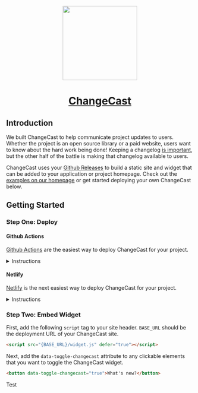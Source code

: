 <p align="center">
  <img width="200" src="https://user-images.githubusercontent.com/1153686/55920627-8d5fdc00-5bc7-11e9-92d5-34dca3f66712.png" />
</p>

<div align="center">
  <h1>
    <a href="https://changecast.now.sh">
      ChangeCast
    </a>
  </h1>
</div>

## Introduction

We built ChangeCast to help communicate project updates to users. Whether the project is an open source library or a paid website, users want to know about the hard work being done! Keeping a changelog [is important](https://keepachangelog.com), but the other half of the battle is making that changelog available to users.

ChangeCast uses your [Github Releases](https://help.github.com/en/articles/creating-releases) to build a static site and widget that can be added to your application or project homepage. Check out the [examples on our homepage](https://changecast.now.sh) or get started deploying your own ChangeCast below.

## Getting Started

### Step One: Deploy

#### Github Actions

[Github Actions](https://github.com/features/actions) are the easiest way to deploy ChangeCast for your project.

<details>
  <summary>Instructions</summary>

##### 1. Add the ChangeCast Action

```HCL
action "Build" {
  uses = "palmerhq/changecast@v1.0.0"
  args = "BASE_URL={BASE_URL}"
  secrets = [
    "GITHUB_TOKEN",
  ]
}
```

Note that `URL` is necessary for SEO and Open Graph tags to work properly, but ChangeCast will build without it. You can skip this for your first deployment, and redeploy once you know the deployment URL.

##### 2. Add a static deployment Action

In the example below we are using [Netlify](https://www.netlify.com), but any static deployment action should work. Simply configure the action to deploy the `./changecast` directory that is created by the ChangeCast Action.

```HCL
action "Publish with Netlify" {
  needs = "Build"
  uses = "netlify/actions/cli@master"
  args = "deploy --dir=./changecast --prod"
  secrets = [
    "NETLIFY_AUTH_TOKEN",
    "NETLIFY_SITE_ID",
  ]
}
```

Note that you can generate a new `NETLIFY_SITE_ID` by installing the [Netlify CLI](https://github.com/netlify/cli) and running `netlify sites:create`.

As a bonus you can also try the [Chronicler Action](https://github.com/marketplace/actions/chronicler-action) to help you draft release notes from PR titles.

For a full working example of deploying ChangeCast using Github Actions, check out our [main.workflow](https://github.com/palmerhq/changecast/blob/master/.github/main.workflow).

</details>

#### Netlify

[Netlify](https://www.netlify.com) is the next easiest way to deploy ChangeCast for your project.

<details>
  <summary>Instructions</summary>

##### 1. Deploy

[![Deploy to Netlify](https://www.netlify.com/img/deploy/button.svg)](https://app.netlify.com/start/deploy?repository=https://github.com/palmerhq/changecast)

You will be prompted for the following information:

- **Github repository url**: Enter the url of a Github repository _(e.g. https://github.com/facebook/react)_.
- **Github access token (optional for public repos)**: [Generate](https://help.github.com/articles/creating-a-personal-access-token-for-the-command-line) and enter an access token with `repo` scope.

After deploying, you can assign a custom domain for your changelog [using Netlify](https://www.netlify.com/docs/custom-domains/).

##### 2. Add a Build Trigger

In order to rebuild whenever a Github release is published, we want to add a webhook for Github releases to Netlify. The steps to do so are:

1. [Create a build hook](https://www.netlify.com/docs/webhooks/#incoming-webhooks) in Netlify.
2. Create a webhook in the Github repository (https://github.com/{owner}/{name}/settings/hooks/new).
3. Copy the build hook URL from Netlify into the Github "Payload URL".
4. In the Github webhook under "Which events would you like to trigger this webhook?", select "Let me select individual events." and "Releases".

You're all set! Now your changelog page and widget will rebuild whenever a new release is published.

</details>

### Step Two: Embed Widget

First, add the following `script` tag to your site header. `BASE_URL` should be the deployment URL of your ChangeCast site.

```html
<script src="{BASE_URL}/widget.js" defer="true"></script>
```

Next, add the `data-toggle-changecast` attribute to any clickable elements that you want to toggle the ChangeCast widget.

```html
<button data-toggle-changecast="true">What's new?</button>
```

Test
